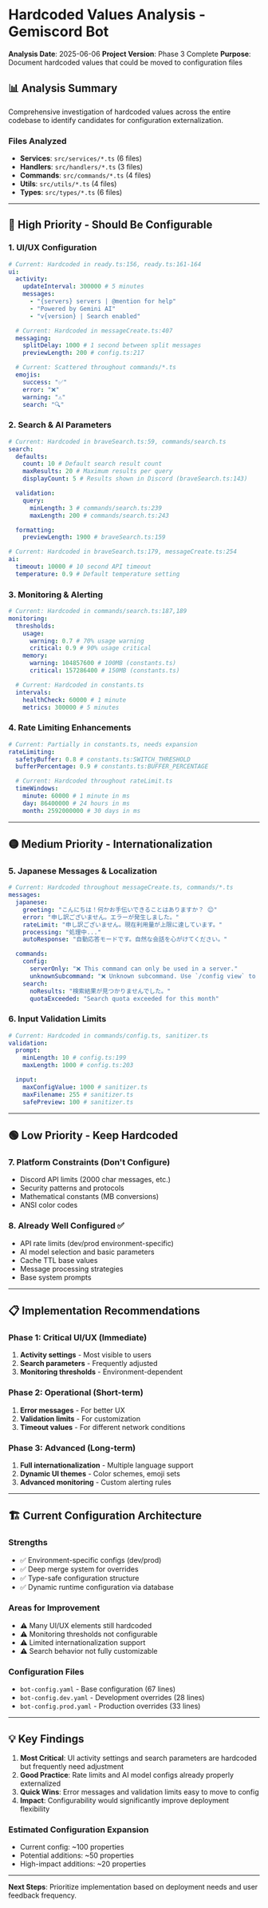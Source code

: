 # Hardcoded Values Analysis - Gemiscord Bot

**Analysis Date**: 2025-06-06
**Project Version**: Phase 3 Complete
**Purpose**: Document hardcoded values that could be moved to configuration files

## 📊 **Analysis Summary**

Comprehensive investigation of hardcoded values across the entire codebase to identify candidates for configuration externalization.

### **Files Analyzed**

- **Services**: `src/services/*.ts` (6 files)
- **Handlers**: `src/handlers/*.ts` (3 files)
- **Commands**: `src/commands/*.ts` (4 files)
- **Utils**: `src/utils/*.ts` (4 files)
- **Types**: `src/types/*.ts` (6 files)

---

## 🔴 **High Priority - Should Be Configurable**

### **1. UI/UX Configuration**

```yaml
# Current: Hardcoded in ready.ts:156, ready.ts:161-164
ui:
  activity:
    updateInterval: 300000 # 5 minutes
    messages:
      - "{servers} servers | @mention for help"
      - "Powered by Gemini AI"
      - "v{version} | Search enabled"

  # Current: Hardcoded in messageCreate.ts:407
  messaging:
    splitDelay: 1000 # 1 second between split messages
    previewLength: 200 # config.ts:217

  # Current: Scattered throughout commands/*.ts
  emojis:
    success: "✅"
    error: "❌"
    warning: "⚠️"
    search: "🔍"
```

### **2. Search & AI Parameters**

```yaml
# Current: Hardcoded in braveSearch.ts:59, commands/search.ts
search:
  defaults:
    count: 10 # Default search result count
    maxResults: 20 # Maximum results per query
    displayCount: 5 # Results shown in Discord (braveSearch.ts:143)

  validation:
    query:
      minLength: 3 # commands/search.ts:239
      maxLength: 200 # commands/search.ts:243

  formatting:
    previewLength: 1900 # braveSearch.ts:159

# Current: Hardcoded in braveSearch.ts:179, messageCreate.ts:254
ai:
  timeout: 10000 # 10 second API timeout
  temperature: 0.9 # Default temperature setting
```

### **3. Monitoring & Alerting**

```yaml
# Current: Hardcoded in commands/search.ts:187,189
monitoring:
  thresholds:
    usage:
      warning: 0.7 # 70% usage warning
      critical: 0.9 # 90% usage critical
    memory:
      warning: 104857600 # 100MB (constants.ts)
      critical: 157286400 # 150MB (constants.ts)

  # Current: Hardcoded in constants.ts
  intervals:
    healthCheck: 60000 # 1 minute
    metrics: 300000 # 5 minutes
```

### **4. Rate Limiting Enhancements**

```yaml
# Current: Partially in constants.ts, needs expansion
rateLimiting:
  safetyBuffer: 0.8 # constants.ts:SWITCH_THRESHOLD
  bufferPercentage: 0.9 # constants.ts:BUFFER_PERCENTAGE

  # Current: Hardcoded throughout rateLimit.ts
  timeWindows:
    minute: 60000 # 1 minute in ms
    day: 86400000 # 24 hours in ms
    month: 2592000000 # 30 days in ms
```

---

## 🟡 **Medium Priority - Internationalization**

### **5. Japanese Messages & Localization**

```yaml
# Current: Hardcoded throughout messageCreate.ts, commands/*.ts
messages:
  japanese:
    greeting: "こんにちは！何かお手伝いできることはありますか？ 😊"
    error: "申し訳ございません。エラーが発生しました。"
    rateLimit: "申し訳ございません。現在利用量が上限に達しています。"
    processing: "処理中..."
    autoResponse: "自動応答モードです。自然な会話を心がけてください。"

  commands:
    config:
      serverOnly: "❌ This command can only be used in a server."
      unknownSubcommand: "❌ Unknown subcommand. Use `/config view` to see current settings."
    search:
      noResults: "検索結果が見つかりませんでした。"
      quotaExceeded: "Search quota exceeded for this month"
```

### **6. Input Validation Limits**

```yaml
# Current: Hardcoded in commands/config.ts, sanitizer.ts
validation:
  prompt:
    minLength: 10 # config.ts:199
    maxLength: 1000 # config.ts:203

  input:
    maxConfigValue: 1000 # sanitizer.ts
    maxFilename: 255 # sanitizer.ts
    safePreview: 100 # sanitizer.ts
```

---

## 🟢 **Low Priority - Keep Hardcoded**

### **7. Platform Constraints (Don't Configure)**

- Discord API limits (2000 char messages, etc.)
- Security patterns and protocols
- Mathematical constants (MB conversions)
- ANSI color codes

### **8. Already Well Configured** ✅

- API rate limits (dev/prod environment-specific)
- AI model selection and basic parameters
- Cache TTL base values
- Message processing strategies
- Base system prompts

---

## 📋 **Implementation Recommendations**

### **Phase 1: Critical UI/UX (Immediate)**

1. **Activity settings** - Most visible to users
2. **Search parameters** - Frequently adjusted
3. **Monitoring thresholds** - Environment-dependent

### **Phase 2: Operational (Short-term)**

1. **Error messages** - For better UX
2. **Validation limits** - For customization
3. **Timeout values** - For different network conditions

### **Phase 3: Advanced (Long-term)**

1. **Full internationalization** - Multiple language support
2. **Dynamic UI themes** - Color schemes, emoji sets
3. **Advanced monitoring** - Custom alerting rules

---

## 🏗️ **Current Configuration Architecture**

### **Strengths**

- ✅ Environment-specific configs (dev/prod)
- ✅ Deep merge system for overrides
- ✅ Type-safe configuration structure
- ✅ Dynamic runtime configuration via database

### **Areas for Improvement**

- ⚠️ Many UI/UX elements still hardcoded
- ⚠️ Monitoring thresholds not configurable
- ⚠️ Limited internationalization support
- ⚠️ Search behavior not fully customizable

### **Configuration Files**

- `bot-config.yaml` - Base configuration (67 lines)
- `bot-config.dev.yaml` - Development overrides (28 lines)
- `bot-config.prod.yaml` - Production overrides (33 lines)

---

## 💡 **Key Findings**

1. **Most Critical**: UI activity settings and search parameters are hardcoded but frequently need adjustment
2. **Good Practice**: Rate limits and AI model configs already properly externalized
3. **Quick Wins**: Error messages and validation limits easy to move to config
4. **Impact**: Configurability would significantly improve deployment flexibility

### **Estimated Configuration Expansion**

- Current config: ~100 properties
- Potential additions: ~50 properties
- High-impact additions: ~20 properties

---

**Next Steps**: Prioritize implementation based on deployment needs and user feedback frequency.
